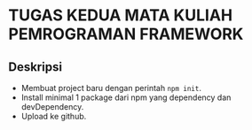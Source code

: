 # TUGAS KEDUA MATA KULIAH PEMROGRAMAN FRAMEWORK

## Deskripsi

- Membuat project baru dengan perintah `npm init`.
- Install minimal 1 package dari npm yang dependency dan devDependency.
- Upload ke github.
